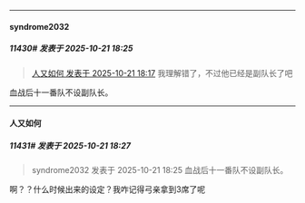 ﻿
*****

####  syndrome2032  
##### 11430#       发表于 2025-10-21 18:25

<blockquote><a href="httphttps://stage1st.com/2b/forum.php?mod=redirect&amp;goto=findpost&amp;pid=68605606&amp;ptid=2035792" target="_blank">人又如何 发表于 2025-10-21 18:17</a>
我理解错了，不过他已经是副队长了吧</blockquote>
血战后十一番队不设副队长。

*****

####  人又如何  
##### 11431#       发表于 2025-10-21 18:27

<blockquote>syndrome2032 发表于 2025-10-21 18:25
血战后十一番队不设副队长。</blockquote>
啊？？什么时候出来的设定？我咋记得弓亲拿到3席了呢

